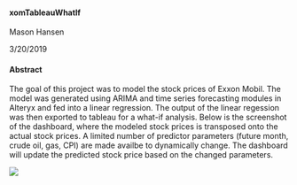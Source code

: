 #### xomTableauWhatIf

Mason Hansen

3/20/2019


#### Abstract

The goal of this project was to model the stock prices of Exxon Mobil. The model was generated using ARIMA and time series forecasting modules in Alteryx and fed into a linear regression. The output of the linear regession was then exported to tableau for a what-if analysis. Below is the screenshot of the dashboard, where the modeled stock prices is transposed onto the actual stock prices. A limited number of predictor parameters (future month, crude oil, gas, CPI) are made availbe to dynamically change. The dashboard will update the predicted stock price based on the changed parameters. 


![](images/xomWhatIfDash.png)
